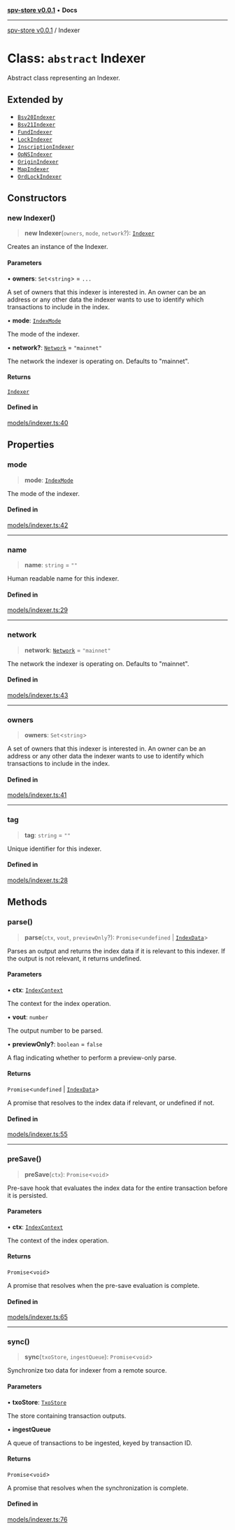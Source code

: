 [**spv-store v0.0.1**](../README.md) • **Docs**

***

[spv-store v0.0.1](../globals.md) / Indexer

# Class: `abstract` Indexer

Abstract class representing an Indexer.

## Extended by

- [`Bsv20Indexer`](Bsv20Indexer.md)
- [`Bsv21Indexer`](Bsv21Indexer.md)
- [`FundIndexer`](FundIndexer.md)
- [`LockIndexer`](LockIndexer.md)
- [`InscriptionIndexer`](InscriptionIndexer.md)
- [`OpNSIndexer`](OpNSIndexer.md)
- [`OriginIndexer`](OriginIndexer.md)
- [`MapIndexer`](MapIndexer.md)
- [`OrdLockIndexer`](OrdLockIndexer.md)

## Constructors

### new Indexer()

> **new Indexer**(`owners`, `mode`, `network`?): [`Indexer`](Indexer.md)

Creates an instance of the Indexer.

#### Parameters

• **owners**: `Set`\<`string`\> = `...`

A set of owners that this indexer is interested in. 
                An owner can be an address or any other data the indexer 
                wants to use to identify which transactions to include in the index.

• **mode**: [`IndexMode`](../enumerations/IndexMode.md)

The mode of the indexer.

• **network?**: [`Network`](../type-aliases/Network.md) = `"mainnet"`

The network the indexer is operating on. Defaults to "mainnet".

#### Returns

[`Indexer`](Indexer.md)

#### Defined in

[models/indexer.ts:40](https://github.com/shruggr/ts-casemod-spv/blob/56b4750a08daabb55f614a1b84ddcb1eb8c8c7fb/src/models/indexer.ts#L40)

## Properties

### mode

> **mode**: [`IndexMode`](../enumerations/IndexMode.md)

The mode of the indexer.

#### Defined in

[models/indexer.ts:42](https://github.com/shruggr/ts-casemod-spv/blob/56b4750a08daabb55f614a1b84ddcb1eb8c8c7fb/src/models/indexer.ts#L42)

***

### name

> **name**: `string` = `""`

Human readable name for this indexer.

#### Defined in

[models/indexer.ts:29](https://github.com/shruggr/ts-casemod-spv/blob/56b4750a08daabb55f614a1b84ddcb1eb8c8c7fb/src/models/indexer.ts#L29)

***

### network

> **network**: [`Network`](../type-aliases/Network.md) = `"mainnet"`

The network the indexer is operating on. Defaults to "mainnet".

#### Defined in

[models/indexer.ts:43](https://github.com/shruggr/ts-casemod-spv/blob/56b4750a08daabb55f614a1b84ddcb1eb8c8c7fb/src/models/indexer.ts#L43)

***

### owners

> **owners**: `Set`\<`string`\>

A set of owners that this indexer is interested in. 
                An owner can be an address or any other data the indexer 
                wants to use to identify which transactions to include in the index.

#### Defined in

[models/indexer.ts:41](https://github.com/shruggr/ts-casemod-spv/blob/56b4750a08daabb55f614a1b84ddcb1eb8c8c7fb/src/models/indexer.ts#L41)

***

### tag

> **tag**: `string` = `""`

Unique identifier for this indexer.

#### Defined in

[models/indexer.ts:28](https://github.com/shruggr/ts-casemod-spv/blob/56b4750a08daabb55f614a1b84ddcb1eb8c8c7fb/src/models/indexer.ts#L28)

## Methods

### parse()

> **parse**(`ctx`, `vout`, `previewOnly`?): `Promise`\<`undefined` \| [`IndexData`](IndexData.md)\>

Parses an output and returns the index data if it is relevant to this indexer.
If the output is not relevant, it returns undefined.

#### Parameters

• **ctx**: [`IndexContext`](IndexContext.md)

The context for the index operation.

• **vout**: `number`

The output number to be parsed.

• **previewOnly?**: `boolean` = `false`

A flag indicating whether to perform a preview-only parse.

#### Returns

`Promise`\<`undefined` \| [`IndexData`](IndexData.md)\>

A promise that resolves to the index data if relevant, or undefined if not.

#### Defined in

[models/indexer.ts:55](https://github.com/shruggr/ts-casemod-spv/blob/56b4750a08daabb55f614a1b84ddcb1eb8c8c7fb/src/models/indexer.ts#L55)

***

### preSave()

> **preSave**(`ctx`): `Promise`\<`void`\>

Pre-save hook that evaluates the index data for the entire transaction before it is persisted.

#### Parameters

• **ctx**: [`IndexContext`](IndexContext.md)

The context of the index operation.

#### Returns

`Promise`\<`void`\>

A promise that resolves when the pre-save evaluation is complete.

#### Defined in

[models/indexer.ts:65](https://github.com/shruggr/ts-casemod-spv/blob/56b4750a08daabb55f614a1b84ddcb1eb8c8c7fb/src/models/indexer.ts#L65)

***

### sync()

> **sync**(`txoStore`, `ingestQueue`): `Promise`\<`void`\>

Synchronize txo data for indexer from a remote source.

#### Parameters

• **txoStore**: [`TxoStore`](TxoStore.md)

The store containing transaction outputs.

• **ingestQueue**

A queue of transactions to be ingested, keyed by transaction ID.

#### Returns

`Promise`\<`void`\>

A promise that resolves when the synchronization is complete.

#### Defined in

[models/indexer.ts:76](https://github.com/shruggr/ts-casemod-spv/blob/56b4750a08daabb55f614a1b84ddcb1eb8c8c7fb/src/models/indexer.ts#L76)
